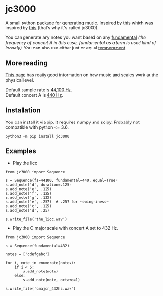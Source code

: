 # jc3000
A small python package for generating music. Inspired by [this](https://walkerart.org/collections/artworks/wind-chime-after-dream) which was inspired by [this](https://en.wikipedia.org/wiki/John_Cage) (that's why it's called jc3000).

You can generate any notes you want based on any [fundamental](https://en.wikipedia.org/wiki/Fundamental_frequency) _(the frequency of concert A in this case, fundamental as a term is used kind of loosely)_. You can also use either just or equal [temperament](https://pages.mtu.edu/~suits/scales.html). 

## More reading
[This page](https://pages.mtu.edu/~suits/Physicsofmusic.html) has really good information on how music and scales work at the physical level. 

Default sample rate is [44,100 Hz](https://en.wikipedia.org/wiki/44,100_Hz#Origin).  
Default concert A is [440 Hz](https://en.wikipedia.org/wiki/A440_(pitch_standard)).  

## Installation
You can install it via pip. It requires numpy and scipy. Probably not compatible with python <= 3.6.  

```
python3 -m pip install jc3000
```

## Examples

* Play the licc
```
from jc3000 import Sequence

s = Sequence(fs=44100, fundamental=440, equal=True)
s.add_note('d', duration=.125)
s.add_note('e', .125)
s.add_note('f', .125)
s.add_note('g', .125)
s.add_note('e', .257)  # .257 for ~swing-iness~
s.add_note('c', .125)
s.add_note('d', .25)

s.write_file('the_licc.wav')
```

* Play the C major scale with concert A set to 432 Hz.
```
from jc3000 import Sequence

s = Sequence(fundamental=432)

notes = ['cdefgabc']

for i, note in enumerate(notes):
    if i < 5:
        s.add_note(note)
    else:
        s.add_note(note, octave=1)
        
s.write_file('cmajor_432hz.wav')
```
